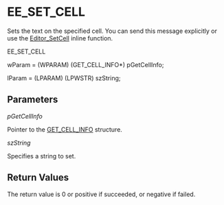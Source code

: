 # EE\_SET\_CELL

Sets the text on the specified cell. You can send this message explicitly or use the
[Editor\_SetCell](../macro/editor_setcell) inline function.

EE\_SET\_CELL

wParam = (WPARAM) (GET\_CELL\_INFO\*) pGetCellInfo;

lParam = (LPARAM) (LPWSTR) szString;

## Parameters

_pGetCellInfo_

Pointer to the [GET\_CELL\_INFO](../structure/get_cell_info) structure.

_szString_

Specifies a string to set.

## Return Values

The return value is 0 or positive if succeeded, or negative if failed.
